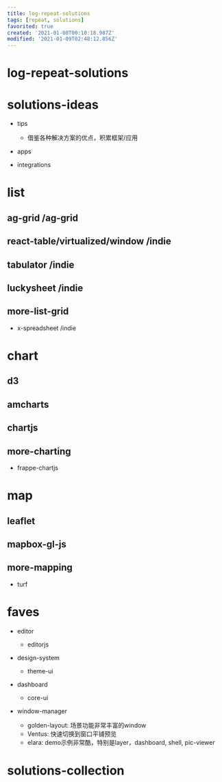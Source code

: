 ```yaml
---
title: log-repeat-solutions
tags: [repeat, solutions]
favorited: true
created: '2021-01-08T00:10:18.987Z'
modified: '2021-01-09T02:48:12.856Z'
---
```


# log-repeat-solutions

# solutions-ideas

- tips
  - 借鉴各种解决方案的优点，积累框架/应用

- apps

- integrations

# list

## ag-grid /ag-grid

## react-table/virtualized/window /indie

## tabulator /indie

## luckysheet /indie

## more-list-grid

- x-spreadsheet /indie

# chart

## d3

## amcharts

## chartjs

## more-charting

- frappe-chartjs

# map

## leaflet

## mapbox-gl-js

## more-mapping

- turf

# faves

- editor
  - editorjs

- design-system
  - theme-ui

- dashboard
  - core-ui

- window-manager
  - golden-layout: 场景功能非常丰富的window
  - Ventus: 快速切换到窗口平铺预览
  - elara: demo示例非常酷，特别是layer，dashboard, shell, pic-viewer

# solutions-collection
